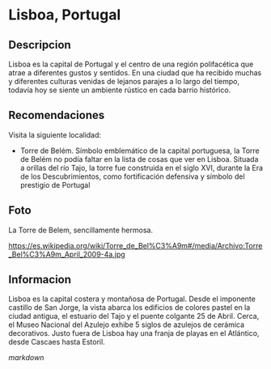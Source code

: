 # Lisboa, Portugal 

## Descripcion 

Lisboa es la capital de Portugal y el centro de una región polifacética 
que atrae a diferentes gustos y sentidos. 
En una ciudad que ha recibido muchas y diferentes culturas venidas de 
lejanos parajes a lo largo del tiempo, todavía hoy 
se siente un ambiente rústico en cada barrio histórico.

## Recomendaciones 

Visita la siguiente localidad: 

- Torre de Belém. 
Símbolo emblemático de la capital portuguesa, 
la Torre de Belém no podía faltar en la lista de cosas que ver en Lisboa. 
Situada a orillas del río Tajo, la torre fue construida en el siglo XVI, 
durante la Era de los Descubrimientos, como fortificación defensiva y símbolo 
del prestigio de Portugal


## Foto 

La Torre de Belem, sencillamente hermosa. 

https://es.wikipedia.org/wiki/Torre_de_Bel%C3%A9m#/media/Archivo:Torre_Bel%C3%A9m_April_2009-4a.jpg 

## Informacion 

Lisboa es la capital costera y montañosa de Portugal. Desde el imponente castillo de San Jorge, 
la vista abarca los edificios de colores pastel en la ciudad antigua, 
el estuario del Tajo y el puente colgante 25 de Abril. 
Cerca, el Museo Nacional del Azulejo exhibe 5 siglos de azulejos de cerámica decorativos. 
Justo fuera de Lisboa hay una franja de playas en el Atlántico, desde Cascaes hasta Estoril.


*markdown* 


